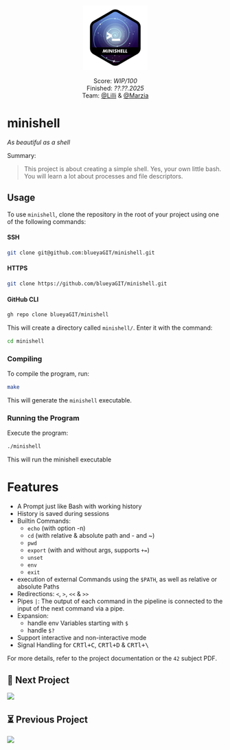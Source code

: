 <p align="center">
  <img src="https://github.com/blueyaGIT/blueyaGIT/blob/master/42_badges/minishelln.png?raw=true" alt="minishell"/>
</p>

<p align="center">
  Score: <i>WIP/100</i><br>
  Finished: <i>??.??.2025</i><br>
  Team: <a href="https://github.com/lilikts" target="_blank">@Lilli</a> & <a href="https://github.com/blueyaGIT" target="_blank">@Marzia</a>
</p>

# minishell
*As beautiful as a shell*

Summary:
> This project is about creating a simple shell. Yes, your own little bash. You will learn a lot about processes and file descriptors.


## Usage

To use `minishell`, clone the repository in the root of your project using one of the following commands:

#### SSH
```bash
git clone git@github.com:blueyaGIT/minishell.git
```
#### HTTPS
```bash
git clone https://github.com/blueyaGIT/minishell.git
```
#### GitHub CLI
```bash
gh repo clone blueyaGIT/minishell
```
This will create a directory called `minishell/`. Enter it with the command:

```bash
cd minishell
```

### Compiling

To compile the program, run:

```bash
make
```

This will generate the `minishell` executable.

### Running the Program

Execute the program:

```bash
./minishell
```

This will run the minishell executable

# Features
- A Prompt just like Bash with working history
- History is saved during sessions
- Builtin Commands:
  - `echo` (with option -n)
  - `cd` (with relative & absolute path and - and ~)
  - `pwd`
  - `export` (with and without args, supports `+=`)
  - `unset`
  - `env`
  - `exit`
- execution of external Commands using the `$PATH`, as well as relative or absolute Paths
- Redirections: `<`, `>`, `<<` & `>>`
- Pipes `|`: The output of each command in the pipeline is connected to the input of the next command via a pipe.
- Expansion:
  - handle env Variables starting with `$`
  - handle `$?`
- Support interactive and non-interactive mode
- Signal Handling for <kbd>CRTl+C</kbd>, <kbd>CRTl+D</kbd> & <kbd>CRTl+\\</kbd>

For more details, refer to the project documentation or the `42` subject PDF.

## 🚀 Next Project

<a href="https://github.com/blueyaGIT/philo"><img src="https://readme-typing-svg.demolab.com?font=Fira+Code&pause=1000&color=BF94E4&width=435&lines=Philosophers"></a>

## ⏳ Previous Project

<a href="https://github.com/blueyaGIT/push_swap"><img src="https://readme-typing-svg.demolab.com?font=Fira+Code&pause=1000&color=BF94E4&width=435&lines=push_swap"></a>
